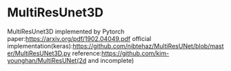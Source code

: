 # MultiResUnet3D
MultiResUnet3D implemented by Pytorch
paper:https://arxiv.org/pdf/1902.04049.pdf
official implementation(keras):https://github.com/nibtehaz/MultiResUNet/blob/master/MultiResUNet3D.py
reference:https://github.com/kim-younghan/MultiResUNet(2d and incomplete)
